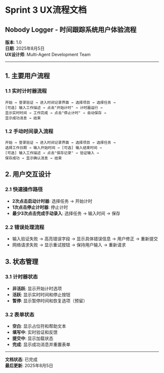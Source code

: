 # Sprint 3 UX流程文档
## Nobody Logger - 时间跟踪系统用户体验流程

**版本**: 1.0  
**日期**: 2025年8月5日  
**UX设计师**: Multi-Agent Development Team

---

## 1. 主要用户流程

### 1.1 实时计时器流程
```
开始 → 登录验证 → 进入时间记录界面 → 选择项目 → 选择任务 → 
[可选] 输入工作描述 → 点击"开始计时" → 计时器运行 → 
显示实时时间 → 工作完成 → 点击"停止计时" → 自动保存 → 
显示成功消息 → 结束
```

### 1.2 手动时间录入流程
```
开始 → 登录验证 → 进入时间记录界面 → 选择项目 → 选择任务 → 
选择工作日期 → 输入开始时间 → [可选] 输入结束时间 → 
[可选] 输入工作描述 → 点击"保存记录" → 验证输入 → 
保存成功 → 显示确认消息 → 结束
```

## 2. 用户交互设计

### 2.1 快速操作路径
- **2次点击启动计时器**: 选择任务 → 开始计时
- **1次点击停止计时器**: 停止计时
- **最少3次点击完成手动录入**: 选择任务 → 输入时间 → 保存

### 2.2 错误处理流程
- 输入验证失败 → 高亮错误字段 → 显示具体错误信息 → 用户修正 → 重新提交
- 网络请求失败 → 显示重试按钮 → 保持用户输入 → 重新请求

## 3. 状态管理

### 3.1 计时器状态
- **非活跃**: 显示开始计时选项
- **活跃**: 显示实时时间和停止按钮
- **暂停**: 显示暂停时间和恢复选项（预留）

### 3.2 表单状态
- **空白**: 显示占位符和帮助文本
- **填写中**: 实时验证和反馈
- **提交中**: 显示加载状态
- **完成**: 显示成功消息并重置表单

---

**文档状态**: 已完成  
**最后更新**: 2025年8月5日
